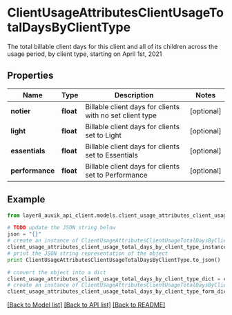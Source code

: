 # ClientUsageAttributesClientUsageTotalDaysByClientType

The total billable client days for this client and all of its children across the usage period, by client type, starting on April 1st, 2021

## Properties
Name | Type | Description | Notes
------------ | ------------- | ------------- | -------------
**notier** | **float** | Billable client days for clients with no set client type | [optional] 
**light** | **float** | Billable client days for clients set to Light | [optional] 
**essentials** | **float** | Billable client days for clients set to Essentials | [optional] 
**performance** | **float** | Billable client days for clients set to Performance | [optional] 

## Example

```python
from layer8_auvik_api_client.models.client_usage_attributes_client_usage_total_days_by_client_type import ClientUsageAttributesClientUsageTotalDaysByClientType

# TODO update the JSON string below
json = "{}"
# create an instance of ClientUsageAttributesClientUsageTotalDaysByClientType from a JSON string
client_usage_attributes_client_usage_total_days_by_client_type_instance = ClientUsageAttributesClientUsageTotalDaysByClientType.from_json(json)
# print the JSON string representation of the object
print ClientUsageAttributesClientUsageTotalDaysByClientType.to_json()

# convert the object into a dict
client_usage_attributes_client_usage_total_days_by_client_type_dict = client_usage_attributes_client_usage_total_days_by_client_type_instance.to_dict()
# create an instance of ClientUsageAttributesClientUsageTotalDaysByClientType from a dict
client_usage_attributes_client_usage_total_days_by_client_type_form_dict = client_usage_attributes_client_usage_total_days_by_client_type.from_dict(client_usage_attributes_client_usage_total_days_by_client_type_dict)
```
[[Back to Model list]](../README.md#documentation-for-models) [[Back to API list]](../README.md#documentation-for-api-endpoints) [[Back to README]](../README.md)


